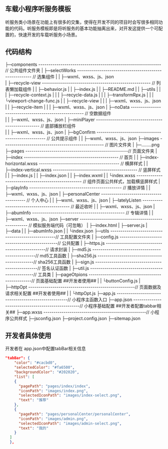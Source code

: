 ## 车载小程序听服务模板

听服务类小场景在功能上有很多的交集，使得在开发不同的项目时会写很多相同功能的代码。听服务模板即是将听服务的基本功能抽离出来，对开发这提供一个可配置的，快速开发的车载听服务小场景。

## 代码结构
├─components  ------------------------------------------------------------- // 公共组件文件夹
|     ├─selectWorks   ------------------------------------------------------- // 选集组件
|     |      ├─wxml、wxss、js、json                                                     
|     ├─recycle-view  ------------------------------------------------------ // 列表懒加载组件
|     |      ├─behavior.js
|     |      ├─index.js
|     |      ├─README.md
|     |      ├─utils
|     |      |   ├─recycle-context.js
|     |      |   ├─recycle-data.js
|     |      |   ├─transformRpx.js
|     |      |   └viewport-change-func.js
|     |      ├─recycle-view
|     |      |      ├─wxml、wxss、js、json
|     |      ├─recycle-item
|     |      |      ├─wxml、wxss、js、json
|     ├─noData  ------------------------------------------------------ // 空数据组件                                                                        
|     |   ├─wxml、wxss、js、json
|     ├─miniPlayer  -------------------------------------------------- // 底部播放栏组件    
|     |     ├─wxml、wxss、js、json
|     ├─bgConfirm ---------------------------------------------------- // 公共提示组件 
|     |     ├─wxml、wxss、js、json
├─images  -------------------------------------------------- // 图片文件夹
|   ├─........png
├─pages   ---------------------------------------------------// 页面文件夹
|   ├─index    ----------------------------------------------- // 首页 
|   |   ├─index-horizontal.wxss   ---------------------------------------- // 横屏样式
|   |   ├─index-vertical.wxss   ------------------------------------------ // 竖屏样式
|   |   ├─index.js
|   |   ├─index.json
|   |   ├─index.wxml
|   |   └index.wxss    --------------------------------------------------- // 组件页面公共样式，加载横竖屏样式
|   ├─playInfo   ---------------------------------------------- // 播放详情 
|   |    ├─wxml、wxss、js、json
|   ├─personalCenter   ---------------------------------------- // 个人中心 
|   |       ├─wxml、wxss、js、json
|   ├─latelyListen   ------------------------------------------ // 最近收听
|   |      ├─wxml、wxss、js、json
|   ├─abumInfo   ---------------------------------------------- // 专辑详情
|   |    ├─wxml、wxss、js、json
├─server   ---------------------------------------------------- // 模拟服务端代码（可忽略）
|   ├─index.html
|   ├─server.js
|   ├─data
|   |  ├─abumInfo.json
|   |  └index.json
├─utils   ---------------------------------------------------// 工具配置文件夹
|   ├─config.js  -----------------------------------------------// 公共配置
|   ├─https.js  ------------------------------------------------// 请求封装
|   ├─md5.js   -------------------------------------------------// md5工具函数
|   ├─sha256.js   ----------------------------------------------// sha256工具函数
|   ├─sign.js  -------------------------------------------------// 签名认证函数
|   ├─util.js --------------------------------------------------// 工具类
|   ├─pageOtpions   -------------------------------------------------// 页面基础配置  ##开发者使用##
|   |      └buttonConfig.js
|   ├─httpOpt   -----------------------------------------------------// 页面数据及请求相关配置  ##开发者使用##
|   |    └httpOpt.js
├─app.js   -----------------------------------------------------// 小程序主函数入口
├─app.json   ---------------------------------------------------// 小程序基础配置  ##开发者配置tabbar相关##
├─app.wxss   ---------------------------------------------------// 小程序公共样式
├─jsconfig.json
├─project.config.json
├─sitemap.json

## 开发者具体使用

开发者在 app.json中配置tabBar相关信息
```json
"tabBar": {
    "color": "#cacbd0",
    "selectedColor": "#fa6500",
    "backgroundColor": "#202020",
    "list": [
    {
      "pagePath": "pages/index/index",
      "iconPath": "images/index.png",
      "selectedIconPath": "images/index-select.png",
      "text": "推荐"
    },
    {
      "pagePath": "pages/personalCenter/personalCenter",
      "iconPath": "images/admin.png",
      "selectedIconPath": "images/admin-select.png",
      "text": "我的"
    }
  ]
  },
```

